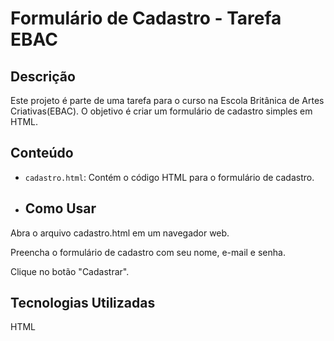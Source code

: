 # Formulário de Cadastro - Tarefa EBAC

## Descrição

Este projeto é parte de uma tarefa para o curso na Escola Britânica de Artes Criativas(EBAC). O objetivo é criar um formulário de cadastro simples em HTML.

## Conteúdo

- `cadastro.html`: Contém o código HTML para o formulário de cadastro.

- ## Como Usar

Abra o arquivo cadastro.html em um navegador web.

Preencha o formulário de cadastro com seu nome, e-mail e senha.

Clique no botão "Cadastrar".

## Tecnologias Utilizadas

HTML
